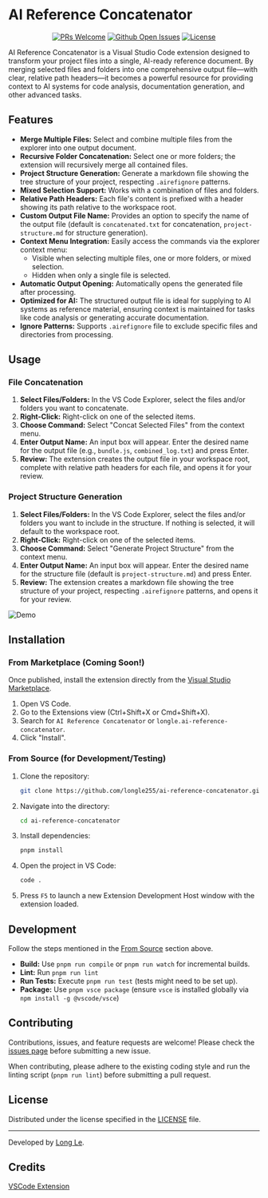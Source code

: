 # AI Reference Concatenator

<div align="center">

<!-- TODO: Replace these badges with actual links once published -->
<!-- [![Version](https://img.shields.io/visual-studio-marketplace/v/longle.ai-reference-concatenator)](https://marketplace.visualstudio.com/items/longle.ai-reference-concatenator/changelog) -->
<!-- [![Installs](https://img.shields.io/visual-studio-marketplace/i/longle.ai-reference-concatenator)](https://marketplace.visualstudio.com/items?itemName=longle.ai-reference-concatenator) -->
<!-- [![Downloads](https://img.shields.io/visual-studio-marketplace/d/longle.ai-reference-concatenator)](https://marketplace.visualstudio.com/items?itemName=longle.ai-reference-concatenator) -->
<!-- [![Rating Star](https://img.shields.io/visual-studio-marketplace/stars/longle.ai-reference-concatenator)](https://marketplace.visualstudio.com/items?itemName=longle.ai-reference-concatenator&ssr=false#review-details) -->

[![PRs Welcome](https://img.shields.io/badge/PRs-welcome-brightgreen.svg?style=flat)](https://github.com/longle255/ai-reference-concatenator/pulls)
[![Github Open Issues](https://img.shields.io/github/issues/longle255/ai-reference-concatenator)](https://github.com/longle255/ai-reference-concatenator/issues)
[![License](https://img.shields.io/github/license/longle255/ai-reference-concatenator)](./LICENSE)

</div>

AI Reference Concatenator is a Visual Studio Code extension designed to transform your project files into a single, AI-ready reference document. By merging selected files and folders into one comprehensive output file—with clear, relative path headers—it becomes a powerful resource for providing context to AI systems for code analysis, documentation generation, and other advanced tasks.

## Features

- **Merge Multiple Files:** Select and combine multiple files from the explorer into one output document.
- **Recursive Folder Concatenation:** Select one or more folders; the extension will recursively merge all contained files.
- **Project Structure Generation:** Generate a markdown file showing the tree structure of your project, respecting `.airefignore` patterns.
- **Mixed Selection Support:** Works with a combination of files and folders.
- **Relative Path Headers:** Each file's content is prefixed with a header showing its path relative to the workspace root.
- **Custom Output File Name:** Provides an option to specify the name of the output file (default is `concatenated.txt` for concatenation, `project-structure.md` for structure generation).
- **Context Menu Integration:** Easily access the commands via the explorer context menu:
  - Visible when selecting multiple files, one or more folders, or mixed selection.
  - Hidden when only a single file is selected.
- **Automatic Output Opening:** Automatically opens the generated file after processing.
- **Optimized for AI:** The structured output file is ideal for supplying to AI systems as reference material, ensuring context is maintained for tasks like code analysis or generating accurate documentation.
- **Ignore Patterns:** Supports `.airefignore` file to exclude specific files and directories from processing.

## Usage

### File Concatenation

1. **Select Files/Folders:** In the VS Code Explorer, select the files and/or folders you want to concatenate.
2. **Right-Click:** Right-click on one of the selected items.
3. **Choose Command:** Select "Concat Selected Files" from the context menu.
4. **Enter Output Name:** An input box will appear. Enter the desired name for the output file (e.g., `bundle.js`, `combined_log.txt`) and press Enter.
5. **Review:** The extension creates the output file in your workspace root, complete with relative path headers for each file, and opens it for your review.

### Project Structure Generation

1. **Select Files/Folders:** In the VS Code Explorer, select the files and/or folders you want to include in the structure. If nothing is selected, it will default to the workspace root.
2. **Right-Click:** Right-click on one of the selected items.
3. **Choose Command:** Select "Generate Project Structure" from the context menu.
4. **Enter Output Name:** An input box will appear. Enter the desired name for the structure file (default is `project-structure.md`) and press Enter.
5. **Review:** The extension creates a markdown file showing the tree structure of your project, respecting `.airefignore` patterns, and opens it for your review.

![Demo](https://raw.githubusercontent.com/longle255/ai-reference-concatenator/refs/heads/main/assets/demo.gif)

## Installation

### From Marketplace (Coming Soon!)

Once published, install the extension directly from the [Visual Studio Marketplace](https://marketplace.visualstudio.com/).

1. Open VS Code.
2. Go to the Extensions view (Ctrl+Shift+X or Cmd+Shift+X).
3. Search for `AI Reference Concatenator` or `longle.ai-reference-concatenator`.
4. Click "Install".

### From Source (for Development/Testing)

1. Clone the repository:
   ```bash
   git clone https://github.com/longle255/ai-reference-concatenator.git
   ```
2. Navigate into the directory:
   ```bash
   cd ai-reference-concatenator
   ```
3. Install dependencies:
   ```bash
   pnpm install
   ```
4. Open the project in VS Code:
   ```bash
   code .
   ```
5. Press `F5` to launch a new Extension Development Host window with the extension loaded.

## Development

Follow the steps mentioned in the [From Source](#from-source-for-developmenttesting) section above.

- **Build:** Use `pnpm run compile` or `pnpm run watch` for incremental builds.
- **Lint:** Run `pnpm run lint`
- **Run Tests:** Execute `pnpm run test` (tests might need to be set up).
- **Package:** Use `pnpm vsce package` (ensure `vsce` is installed globally via `npm install -g @vscode/vsce`)

## Contributing

Contributions, issues, and feature requests are welcome! Please check the [issues page](https://github.com/longle255/ai-reference-concatenator/issues) before submitting a new issue.

When contributing, please adhere to the existing coding style and run the linting script (`pnpm run lint`) before submitting a pull request.

## License

Distributed under the license specified in the [LICENSE](./LICENSE) file.

---

Developed by [Long Le](https://github.com/longle255).

## Credits

[VSCode Extension ](https://github.com/tjx666/awesome-vscode-extension-boilerplate)
